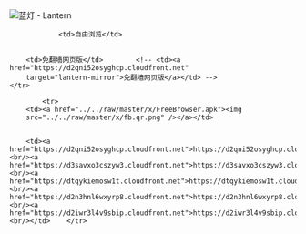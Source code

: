 

<img src="../../raw/master/x/8e0a2b81.c82003be.LanternYellow2.png" alt="蓝灯 - Lantern"/>
<table>
    <tr>
                
                <td>自由浏览</td>
        
        
        <td>免翻墙网页版</td>        <!-- <td><a href="https://d2qni52osyghcp.cloudfront.net"
        target="lantern-mirror">免翻墙网页版</a></td> -->
    </tr>
    
            <tr>
        <td><a href="../../raw/master/x/FreeBrowser.apk"><img
        src="../../raw/master/x/fb.qr.png" /></a></td>

        
        <td><a href="https://d2qni52osyghcp.cloudfront.net">https://d2qni52osyghcp.cloudfront.net</a><br/><a href="https://d3savxo3cszyw3.cloudfront.net">https://d3savxo3cszyw3.cloudfront.net</a><br/><a href="https://dtqykiemosw1t.cloudfront.net">https://dtqykiemosw1t.cloudfront.net</a><br/><a href="https://d2n3hnl6wxyrp8.cloudfront.net">https://d2n3hnl6wxyrp8.cloudfront.net</a><br/><a href="https://d2iwr3l4v9sbip.cloudfront.net">https://d2iwr3l4v9sbip.cloudfront.net</a><br/></td>    </tr>
</table>
